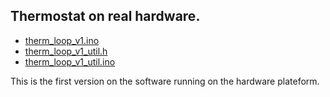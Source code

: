 ## Thermostat on real hardware.

- [therm_loop_v1.ino](therm_loop_v1.ino)
- [therm_loop_v1_util.h](therm_loop_v1_util.h)
- [therm_loop_v1_util.ino](therm_loop_v1_util.ino)

This is the first version on the software running on the hardware plateform.
